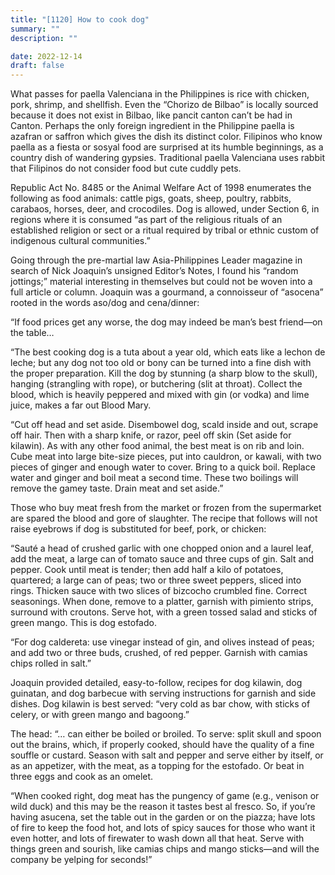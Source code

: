 ```yaml
---
title: "[1120] How to cook dog"
summary: ""
description: ""

date: 2022-12-14
draft: false
---
```


What passes for paella Valenciana in the Philippines is rice with chicken, pork, shrimp, and shellfish. Even the “Chorizo de Bilbao” is locally sourced because it does not exist in Bilbao, like pancit canton can’t be had in Canton. Perhaps the only foreign ingredient in the Philippine paella is azafran or saffron which gives the dish its distinct color. Filipinos who know paella as a fiesta or sosyal food are surprised at its humble beginnings, as a country dish of wandering gypsies. Traditional paella Valenciana uses rabbit that Filipinos do not consider food but cute cuddly pets.

Republic Act No. 8485 or the Animal Welfare Act of 1998 enumerates the following as food animals: cattle pigs, goats, sheep, poultry, rabbits, carabaos, horses, deer, and crocodiles. Dog is allowed, under Section 6, in regions where it is consumed “as part of the religious rituals of an established religion or sect or a ritual required by tribal or ethnic custom of indigenous cultural communities.”

Going through the pre-martial law Asia-Philippines Leader magazine in search of Nick Joaquin’s unsigned Editor’s Notes, I found his “random jottings;” material interesting in themselves but could not be woven into a full article or column. Joaquin was a gourmand, a connoisseur of “asocena” rooted in the words aso/dog and cena/dinner:

“If food prices get any worse, the dog may indeed be man’s best friend—on the table…

“The best cooking dog is a tuta about a year old, which eats like a lechon de leche; but any dog not too old or bony can be turned into a fine dish with the proper preparation. Kill the dog by stunning (a sharp blow to the skull), hanging (strangling with rope), or butchering (slit at throat). Collect the blood, which is heavily peppered and mixed with gin (or vodka) and lime juice, makes a far out Blood Mary.

“Cut off head and set aside. Disembowel dog, scald inside and out, scrape off hair. Then with a sharp knife, or razor, peel off skin (Set aside for kilawin). As with any other food animal, the best meat is on rib and loin. Cube meat into large bite-size pieces, put into cauldron, or kawali, with two pieces of ginger and enough water to cover. Bring to a quick boil. Replace water and ginger and boil meat a second time. These two boilings will remove the gamey taste. Drain meat and set aside.”

Those who buy meat fresh from the market or frozen from the supermarket are spared the blood and gore of slaughter. The recipe that follows will not raise eyebrows if dog is substituted for beef, pork, or chicken:

“Sauté a head of crushed garlic with one chopped onion and a laurel leaf, add the meat, a large can of tomato sauce and three cups of gin. Salt and pepper. Cook until meat is tender; then add half a kilo of potatoes, quartered; a large can of peas; two or three sweet peppers, sliced into rings. Thicken sauce with two slices of bizcocho crumbled fine. Correct seasonings. When done, remove to a platter, garnish with pimiento strips, surround with croutons. Serve hot, with a green tossed salad and sticks of green mango. This is dog estofado.

“For dog caldereta: use vinegar instead of gin, and olives instead of peas; and add two or three buds, crushed, of red pepper. Garnish with camias chips rolled in salt.”

Joaquin provided detailed, easy-to-follow, recipes for dog kilawin, dog guinatan, and dog barbecue with serving instructions for garnish and side dishes. Dog kilawin is best served: “very cold as bar chow, with sticks of celery, or with green mango and bagoong.”

The head: “… can either be boiled or broiled. To serve: split skull and spoon out the brains, which, if properly cooked, should have the quality of a fine souffle or custard. Season with salt and pepper and serve either by itself, or as an appetizer, with the meat, as a topping for the estofado. Or beat in three eggs and cook as an omelet.

“When cooked right, dog meat has the pungency of game (e.g., venison or wild duck) and this may be the reason it tastes best al fresco. So, if you’re having asucena, set the table out in the garden or on the piazza; have lots of fire to keep the food hot, and lots of spicy sauces for those who want it even hotter, and lots of firewater to wash down all that heat. Serve with things green and sourish, like camias chips and mango sticks—and will the company be yelping for seconds!”
